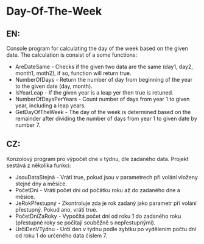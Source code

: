 # Day-Of-The-Week
## EN:
Console program for calculating the day of the week based on the given date.
The calculation is consist of a some functions:
- AreDateSame - Checks if the given two data are the same (day1, day2, month1, moth2), if so, function will return true.
- NumberOfDays - Return the number of day from beginning of the year to the given date (day, month).
- IsYearLeap - If the given year is a leap yer then true is retuned.
- NumberOfDaysPerYears - Count number of days from year 1 to given year, including a leap years.
- GetDayOfTheWeek - The day of the week is determined based on the remainder after dividing the number of days from year 1 to given date by number 7.

## CZ:
Konzolový program pro výpočet dne v týdnu, dle zadaného data.
Projekt sestává z několika funkcí:
- JsouDataStejná - Vrátí true, pokud jsou v parametrech při volání vloženy stejné dny a měsíce.
- PočetDní - Vrátí počet dní od počátku roku až do zadaného dne a měsíce.
- JeRokPřestupný - Zkontroluje zda je rok zadaný jako parametr při volání přestupný. Pokud ano, vrátí true.
- PočetDníZaRoky - Vypočítá počet dní od roku 1 do zadaného roku (přestupné roky se počítají souběžně s nepřestupnými).
- UrčiDenVTýdnu - Určí den v týdnu podle zybtku po vydělením počtu dní od roku 1 do určeného data číslem 7.
